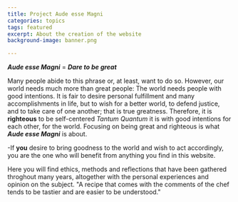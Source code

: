```yaml
---
title: Project Aude esse Magni
categories: topics
tags: featured
excerpt: About the creation of the website
background-image: banner.png

---
```


***Aude esse Magni*** = ***Dare to be great*** 

Many people abide to this phrase or, at least, want to do so. However, our world needs much more than great people: The world needs people with good intentions.
It is fair to desire personal fulfillment and many accomplishments in life, but to wish for a better world, to defend justice, and to take care of one another; that is true greatness.  Therefore, it is **righteous** to be self-centered *Tantum Quantum* it is with good intentions for each other, for the world. Focusing on being great and righteous is what ***Aude esse Magni*** is about.

-If **you** desire to bring goodness to the world and wish to act accordingly, you are the one who will benefit from anything you find in this website.  

Here you will find ethics, methods and reflections that have been gathered throghout many years, altogether with the personal experiences and opinion on the subject. "A recipe that comes with the comments of the chef tends to be tastier and are easier to be understood." 
